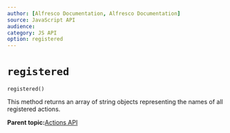 ```yaml
---
author: [Alfresco Documentation, Alfresco Documentation]
source: JavaScript API
audience: 
category: JS API
option: registered
---
```


# ``registered``

``registered()``

This method returns an array of string objects representing the names of all registered actions.

**Parent topic:**[Actions API](../references/API-JS-Actions.md)

